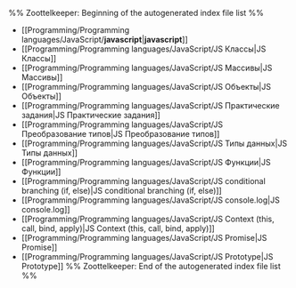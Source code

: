 %% Zoottelkeeper: Beginning of the autogenerated index file list  %%
-  [[Programming/Programming languages/JavaScript/__javascript__|__javascript__]]
-  [[Programming/Programming languages/JavaScript/JS Классы|JS Классы]]
-  [[Programming/Programming languages/JavaScript/JS Массивы|JS Массивы]]
-  [[Programming/Programming languages/JavaScript/JS Объекты|JS Объекты]]
-  [[Programming/Programming languages/JavaScript/JS Практические задания|JS Практические задания]]
-  [[Programming/Programming languages/JavaScript/JS Преобразование типов|JS Преобразование типов]]
-  [[Programming/Programming languages/JavaScript/JS Типы данных|JS Типы данных]]
-  [[Programming/Programming languages/JavaScript/JS Функции|JS Функции]]
-  [[Programming/Programming languages/JavaScript/JS conditional branching (if, else)|JS conditional branching (if, else)]]
-  [[Programming/Programming languages/JavaScript/JS console.log|JS console.log]]
-  [[Programming/Programming languages/JavaScript/JS Context (this, call, bind, apply)|JS Context (this, call, bind, apply)]]
-  [[Programming/Programming languages/JavaScript/JS Promise|JS Promise]]
-  [[Programming/Programming languages/JavaScript/JS Prototype|JS Prototype]]
%% Zoottelkeeper: End of the autogenerated index file list  %%
